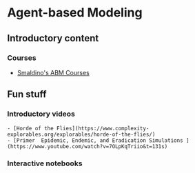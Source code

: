 
# Agent-based Modeling

## Introductory content

### Courses

 - [Smaldino's ABM Courses](https://smaldino.com/wp/abm-courses/)


## Fun stuff

### Introductory videos

    - [Horde of the Flies](https://www.complexity-explorables.org/explorables/horde-of-the-flies/)
    - [Primer  Epidemic, Endemic, and Eradication Simulations ](https://www.youtube.com/watch?v=7OLpKqTriio&t=131s)

### Interactive notebooks